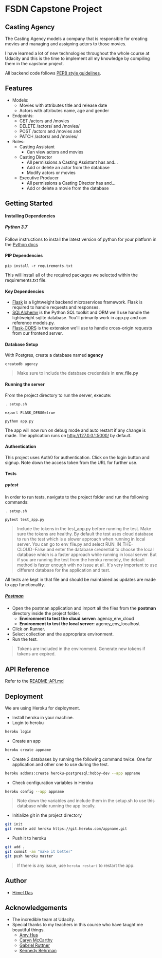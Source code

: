 # FSDN Capstone Project
## Casting Agency
The Casting Agency models a company that is responsible for creating movies and managing and assigning actors to those movies.

I have learned a lot of new technologies throughout the whole course at Udacity and this is the time to implement all my knowledge by compiling them in the capstone project.

All backend code follows [PEP8 style guidelines](https://www.python.org/dev/peps/pep-0008/ "PEP8 style guidelines").

## Features
* Models:
	* Movies with attributes title and release date
	* Actors with attributes name, age and gender
* Endpoints:
	* GET /actors and /movies
	* DELETE /actors/ and /movies/
	* POST /actors and /movies and
	* PATCH /actors/ and /movies/
*  Roles:
	* Casting Assistant
		* Can view actors and movies
	* Casting Director
		* All permissions a Casting Assistant has and…
		* Add or delete an actor from the database
		* Modify actors or movies
	* Executive Producer
		* All permissions a Casting Director has and…
		* Add or delete a movie from the database

## Getting Started
#### Installing Dependencies
##### Python 3.7
Follow instructions to install the latest version of python for your platform in the [Python docs](https://docs.python.org/3/)

#### PIP Dependencies

`pip install -r requirements.txt`

This will install all of the required packages we selected within the requirements.txt file.

#### Key Dependencies
* [Flask](http://flask.pocoo.org/ "Flask") is a lightweight backend microservices framework. Flask is required to handle requests and responses.
* [SQLAlchemy](https://www.sqlalchemy.org/ "SQLAlchemy") is the Python SQL toolkit and ORM we'll use handle the lightweight sqlite database. You'll primarily work in app.py and can reference models.py.
* [Flask-CORS](https://flask-cors.readthedocs.io/en/latest/ "Flask-CORS") is the extension we'll use to handle cross-origin requests from our frontend server.

#### Database Setup
With Postgres, create a database named **agency**

`createdb agency`

> Make sure to include the database credentials in **env_file.py**

#### Running the server
From the project directory to run the server, execute:

`. setup.sh`

`export FLASK_DEBUG=true`

`python app.py`

The app will now run on debug mode and auto restart if any change is made.
The application runs on http://127.0.0.1:5000/ by default.

#### Authentication
This project uses Auth0 for authentication.
Click on the login button and signup. Note down the access token from the URL for further use.

#### Tests
##### pytest
In order to run tests, navigate to the project folder and run the following commands:

`. setup.sh`

`pytest test_app.py`

> Include the tokens in the test_app.py before running the test. Make sure the tokens are healthy.
> By default the test uses cloud database to run the test which is a slower approach when running in local server. You can go to env_file.py and select RUN_IN_THE-CLOUD=False and enter the database credential to choose the local database which is a faster approach while running in local server. But if you are running the test from the heroku remotely, the default method is faster enough with no issue at all.
> It's very important to use different database for the application and test.

All tests are kept in that file and should be maintained as updates are made to app functionality.

##### [Postman](https://www.postman.com/)
* Open the postman application and import all the files from the **postman** directory inside the project folder.
	* **Environment to test the cloud server:** agency_env_cloud
	* **Environment to test the local server:** agency_env_localhost
* Click on Runner.
* Select collection and the appropriate environment.
* Run the test.

> Tokens are included in the environment. Generate new tokens if tokens are expired.

## API Reference
Refer to the [README-API.md](/README-API.md)

## Deployment
We are using Heroku for deployment.
* Install heroku in your machine.
* Login to heroku
```bash
heroku login
```
* Create an app
```bash
heroku create appname
```
* Create 2 databases by running the following command twice. One for application and other one to use during the test.
```bash
heroku addons:create heroku-postgresql:hobby-dev --app appname
```
* Check configuration variables in Heroku
```bash
heroku config --app appname
```
> Note down the variables and include them in the setup.sh to use this database while running the app locally.

* Initialize git in the project directory
```bash
git init
git remote add heroku https://git.heroku.com/appname.git
```

* Push it to heroku
```bash
git add .
git commit -am "make it better"
git push heroku master
```

> If there is any issue, use `heroku restart` to restart the app.

## Author
* [Himel Das](https://www.linkedin.com/in/himeldas/ "Himel Das")

## Acknowledgements
* The incredible team at Udacity.
* Special thanks to my teachers in this course who have taught me beautiful things.
	* [Amy Hua](https://www.linkedin.com/in/huaamy/ "Amy Hua")
	* [Caryn McCarthy](https://www.linkedin.com/in/carynmccarthy/ "Caryn McCarthy")
	* [Gabriel Ruttner](https://www.linkedin.com/in/gruttner/ "Gabriel Ruttner")
	* [Kennedy Behrman](https://www.linkedin.com/in/kennedybehrman/ "Kennedy Behrman")
